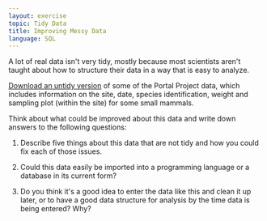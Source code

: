 ```yaml
---
layout: exercise
topic: Tidy Data
title: Improving Messy Data
language: SQL
---
```


A lot of real data isn't very tidy, mostly because most scientists aren't taught
about how to structure their data in a way that is easy to analyze.

[Download an untidy version](https://ndownloader.figshare.com/files/24469424)
of some of the Portal Project data, which includes information on the site, date,
species identification, weight and sampling plot (within the site) for some small mammals. 

Think about what could be improved about this data and write down answers to the following questions:

1.   Describe five things about this data that are not tidy and how you could
     fix each of those issues.

2.   Could this data easily be imported into a programming language or a
     database in its current form?

3.   Do you think it's a good idea to enter the data like this and clean it up
     later, or to have a good data structure for analysis by the time data is
     being entered? Why?

